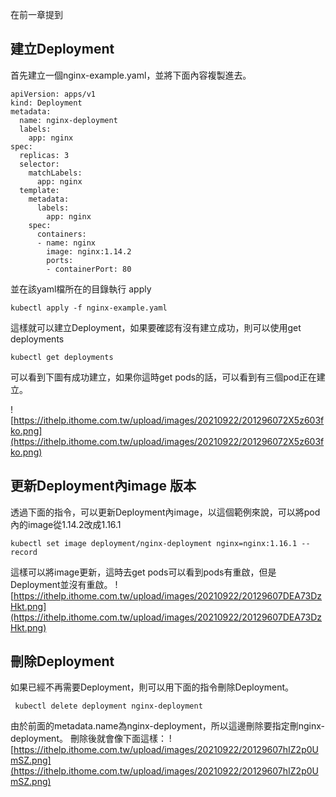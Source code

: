 在前一章提到
## 建立Deployment
首先建立一個nginx-example.yaml，並將下面內容複製進去。
```
apiVersion: apps/v1
kind: Deployment
metadata:
  name: nginx-deployment
  labels:
    app: nginx
spec:
  replicas: 3
  selector:
    matchLabels:
      app: nginx
  template:
    metadata:
      labels:
        app: nginx
    spec:
      containers:
      - name: nginx
        image: nginx:1.14.2
        ports:
        - containerPort: 80
```

並在該yaml檔所在的目錄執行 apply
```
kubectl apply -f nginx-example.yaml
```

這樣就可以建立Deployment，如果要確認有沒有建立成功，則可以使用get deployments
```
kubectl get deployments
```
可以看到下圖有成功建立，如果你這時get pods的話，可以看到有三個pod正在建立。

![https://ithelp.ithome.com.tw/upload/images/20210922/201296072X5z603fko.png](https://ithelp.ithome.com.tw/upload/images/20210922/201296072X5z603fko.png)

## 更新Deployment內image 版本
透過下面的指令，可以更新Deployment內image，以這個範例來說，可以將pod內的image從1.14.2改成1.16.1
```
kubectl set image deployment/nginx-deployment nginx=nginx:1.16.1 --record
```
這樣可以將image更新，這時去get pods可以看到pods有重啟，但是Deployment並沒有重啟。
![https://ithelp.ithome.com.tw/upload/images/20210922/20129607DEA73DzHkt.png](https://ithelp.ithome.com.tw/upload/images/20210922/20129607DEA73DzHkt.png)


## 刪除Deployment
如果已經不再需要Deployment，則可以用下面的指令刪除Deployment。
```
 kubectl delete deployment nginx-deployment
```
由於前面的metadata.name為nginx-deployment，所以這邊刪除要指定刪nginx-deployment。
刪除後就會像下面這樣：
![https://ithelp.ithome.com.tw/upload/images/20210922/20129607hIZ2p0UmSZ.png](https://ithelp.ithome.com.tw/upload/images/20210922/20129607hIZ2p0UmSZ.png)